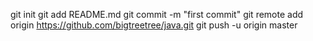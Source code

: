 git init
git add README.md
git commit -m "first commit"
git remote add origin https://github.com/bigtreetree/java.git
git push -u origin master